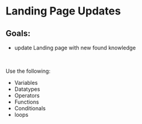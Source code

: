 # Landing Page Updates 
## Goals:
- update Landing page with new found knowledge
<Br/>

Use the following:
- Variables
- Datatypes
- Operators
- Functions
- Conditionals 
- loops

